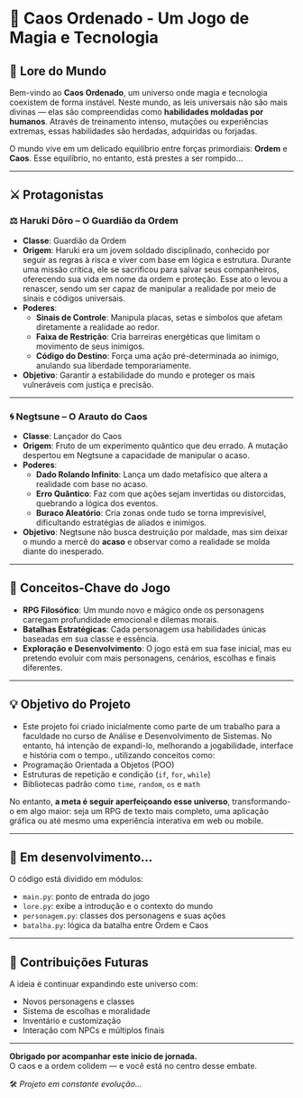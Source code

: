 # 🌌 Caos Ordenado - Um Jogo de Magia e Tecnologia

## 📖 Lore do Mundo

Bem-vindo ao **Caos Ordenado**, um universo onde magia e tecnologia coexistem de forma instável. Neste mundo, as leis universais não são mais divinas — elas são compreendidas como **habilidades moldadas por humanos**. Através de treinamento intenso, mutações ou experiências extremas, essas habilidades são herdadas, adquiridas ou forjadas.

O mundo vive em um delicado equilíbrio entre forças primordiais: **Ordem** e **Caos**. Esse equilíbrio, no entanto, está prestes a ser rompido...

---

## ⚔️ Protagonistas

### ⚖️ Haruki Dōro – O Guardião da Ordem
- **Classe**: Guardião da Ordem
- **Origem**: Haruki era um jovem soldado disciplinado, conhecido por seguir as regras à risca e viver com base em lógica e estrutura. Durante uma missão crítica, ele se sacrificou para salvar seus companheiros, oferecendo sua vida em nome da ordem e proteção. Esse ato o levou a renascer, sendo um ser capaz de manipular a realidade por meio de sinais e códigos universais.
- **Poderes**:
  - **Sinais de Controle**: Manipula placas, setas e símbolos que afetam diretamente a realidade ao redor.
  - **Faixa de Restrição**: Cria barreiras energéticas que limitam o movimento de seus inimigos.
  - **Código do Destino**: Força uma ação pré-determinada ao inimigo, anulando sua liberdade temporariamente.
- **Objetivo**: Garantir a estabilidade do mundo e proteger os mais vulneráveis com justiça e precisão.

---

### 🌀 Negtsune  – O Arauto do Caos
- **Classe**: Lançador do Caos
- **Origem**: Fruto de um experimento quântico que deu errado. A mutação despertou em Negtsune a capacidade de manipular o acaso.
- **Poderes**:
  - **Dado Rolando Infinito**: Lança um dado metafísico que altera a realidade com base no acaso.
  - **Erro Quântico**: Faz com que ações sejam invertidas ou distorcidas, quebrando a lógica dos eventos.
  - **Buraco Aleatório**: Cria zonas onde tudo se torna imprevisível, dificultando estratégias de aliados e inimigos.
- **Objetivo**: Negtsune não busca destruição por maldade, mas sim deixar o mundo a mercê do **acaso** e observar como a realidade se molda diante do inesperado.

---

## 🧠 Conceitos-Chave do Jogo

- **RPG Filosófico**: Um mundo novo e mágico onde os personagens carregam profundidade emocional e dilemas morais.
- **Batalhas Estratégicas**: Cada personagem usa habilidades únicas baseadas em sua classe e essência.
- **Exploração e Desenvolvimento**: O jogo está em sua fase inicial, mas eu pretendo evoluir com mais personagens, cenários, escolhas e finais diferentes.

---

## 💡 Objetivo do Projeto

- Este projeto foi criado inicialmente como parte de um trabalho para a faculdade no curso de Análise e Desenvolvimento de Sistemas. No entanto, há intenção de expandi-lo, melhorando a jogabilidade, interface e história com o tempo., utilizando conceitos como:
- Programação Orientada a Objetos (POO)
- Estruturas de repetição e condição (`if`, `for`, `while`)
- Bibliotecas padrão como `time`, `random`, `os` e `math`

No entanto, **a meta é seguir aperfeiçoando esse universo**, transformando-o em algo maior: seja um RPG de texto mais completo, uma aplicação gráfica ou até mesmo uma experiência interativa em web ou mobile.

---

## 🚀 Em desenvolvimento...

O código está dividido em módulos:
- `main.py`: ponto de entrada do jogo
- `lore.py`: exibe a introdução e o contexto do mundo
- `personagem.py`: classes dos personagens e suas ações
- `batalha.py`: lógica da batalha entre Ordem e Caos

---

## 🙌 Contribuições Futuras

A ideia é continuar expandindo este universo com:
- Novos personagens e classes
- Sistema de escolhas e moralidade
- Inventário e customização
- Interação com NPCs e múltiplos finais

---

**Obrigado por acompanhar este início de jornada.**  
O caos e a ordem colidem — e você está no centro desse embate.

🛠️ *Projeto em constante evolução...*
